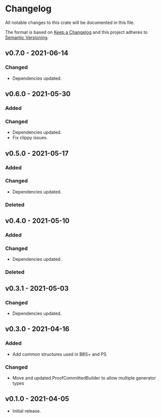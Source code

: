 # Changelog

All notable changes to this crate will be documented in this file.

The format is based on [Keep a Changelog](http://keepachangelog.com/en/1.0.0/)
and this project adheres to [Semantic Versioning](https://semver.org/spec/v2.0.0.html).

## v0.7.0 - 2021-06-14
### Changed
- Dependencies updated.

## v0.6.0 - 2021-05-30
### Added
### Changed
- Dependencies updated.
- Fix clippy issues.

## v0.5.0 - 2021-05-17
### Added
### Changed
- Dependencies updated.
### Deleted

## v0.4.0 - 2021-05-10
### Added
### Changed
- Dependencies updated.

### Deleted

## v0.3.1 - 2021-05-03
### Changed
- Dependencies updated.

## v0.3.0 - 2021-04-16
### Added
- Add common structures used in BBS+ and PS

### Changed
- Move and updated ProofCommittedBuilder to allow multiple generator types

## v0.1.0 - 2021-04-05

- Initial release.
